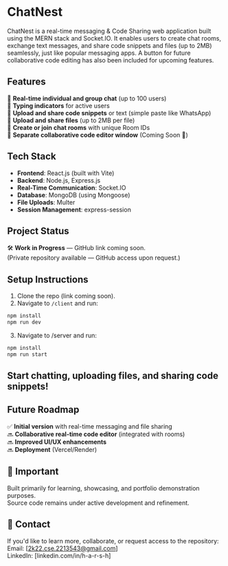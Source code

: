 # ChatNest
ChatNest is a real-time messaging &amp; Code Sharing web application built using the MERN stack and Socket.IO. It enables users to create chat rooms, exchange text messages, and share code snippets and files (up to 2MB) seamlessly, just like popular messaging apps. A button for future collaborative code editing has also been included for upcoming features.

## Features
🔹 **Real-time individual and group chat** (up to 100 users)  
🔹 **Typing indicators** for active users  
🔹 **Upload and share code snippets** or text (simple paste like WhatsApp)  
🔹 **Upload and share files** (up to 2MB per file)  
🔹 **Create or join chat rooms** with unique Room IDs  
🔹 **Separate collaborative code editor window** (Coming Soon 🚀)

## Tech Stack
- **Frontend**: React.js (built with Vite)
- **Backend**: Node.js, Express.js
- **Real-Time Communication**: Socket.IO
- **Database**: MongoDB (using Mongoose)
- **File Uploads**: Multer
- **Session Management**: express-session

## Project Status
🛠️ **Work in Progress** — GitHub link coming soon.  
(Private repository available — GitHub access upon request.)

## Setup Instructions
1. Clone the repo (link coming soon).
2. Navigate to `/client` and run:

```bash
npm install
npm run dev
```
3. Navigate to /server and run:
 ```bash
npm install
npm run start
```
## Start chatting, uploading files, and sharing code snippets!

## Future Roadmap
✅ **Initial version** with real-time messaging and file sharing  
🔜 **Collaborative real-time code editor** (integrated with rooms)  
🔜 **Improved UI/UX enhancements**  
🔜 **Deployment** (Vercel/Render)

## 📌 Important
Built primarily for learning, showcasing, and portfolio demonstration purposes.  
Source code remains under active development and refinement.

## 📧 Contact
If you'd like to learn more, collaborate, or request access to the repository:  
Email: [2k22.cse.2213543@gmail.com]  
LinkedIn: [linkedin.com/in/h-a-r-s-h]

